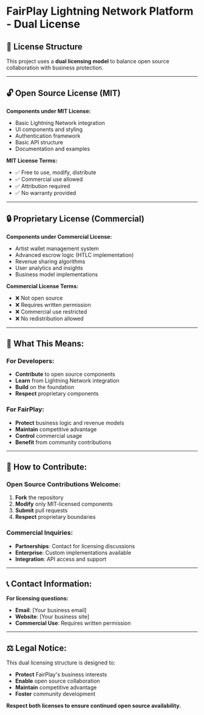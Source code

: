 # FairPlay Lightning Network Platform - Dual License

## 📜 **License Structure**

This project uses a **dual licensing model** to balance open source collaboration with business protection.

---

## 🔓 **Open Source License (MIT)**

**Components under MIT License:**
- Basic Lightning Network integration
- UI components and styling
- Authentication framework
- Basic API structure
- Documentation and examples

**MIT License Terms:**
- ✅ Free to use, modify, distribute
- ✅ Commercial use allowed
- ✅ Attribution required
- ✅ No warranty provided

---

## 🔒 **Proprietary License (Commercial)**

**Components under Commercial License:**
- Artist wallet management system
- Advanced escrow logic (HTLC implementation)
- Revenue sharing algorithms
- User analytics and insights
- Business model implementations

**Commercial License Terms:**
- ❌ Not open source
- ❌ Requires written permission
- ❌ Commercial use restricted
- ❌ No redistribution allowed

---

## 🎯 **What This Means:**

### **For Developers:**
- **Contribute** to open source components
- **Learn** from Lightning Network integration
- **Build** on the foundation
- **Respect** proprietary components

### **For FairPlay:**
- **Protect** business logic and revenue models
- **Maintain** competitive advantage
- **Control** commercial usage
- **Benefit** from community contributions

---

## 🚀 **How to Contribute:**

### **Open Source Contributions Welcome:**
1. **Fork** the repository
2. **Modify** only MIT-licensed components
3. **Submit** pull requests
4. **Respect** proprietary boundaries

### **Commercial Inquiries:**
- **Partnerships**: Contact for licensing discussions
- **Enterprise**: Custom implementations available
- **Integration**: API access and support

---

## 📞 **Contact Information:**

**For licensing questions:**
- **Email**: [Your business email]
- **Website**: [Your business site]
- **Commercial Use**: Requires written permission

---

## ⚖️ **Legal Notice:**

This dual licensing structure is designed to:
- **Protect** FairPlay's business interests
- **Enable** open source collaboration
- **Maintain** competitive advantage
- **Foster** community development

**Respect both licenses to ensure continued open source availability.**

